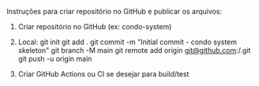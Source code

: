 Instruções para criar repositório no GitHub e publicar os arquivos:

1. Criar repositório no GitHub (ex: condo-system)
2. Local:
   git init
   git add .
   git commit -m "Initial commit - condo system skeleton"
   git branch -M main
   git remote add origin git@github.com:<your-user>/<repo>.git
   git push -u origin main

3. Criar GitHub Actions ou CI se desejar para build/test
